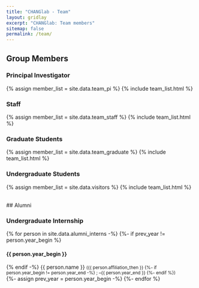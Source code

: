 ```yaml
---
title: "CHANGlab - Team"
layout: gridlay
excerpt: "CHANGlab: Team members"
sitemap: false
permalink: /team/
---
```


## Group Members

### Principal Investigator
{% assign member_list = site.data.team_pi %}
{% include team_list.html %}

### Staff
{% assign member_list = site.data.team_staff %}
{% include team_list.html %}

### Graduate Students
{% assign member_list = site.data.team_graduate %}
{% include team_list.html %}

### Undergraduate Students
{% assign member_list = site.data.visitors %}
{% include team_list.html %}

<br/>

<div id="alumni">
## Alumni

### Undergraduate Internship

{% for person in site.data.alumni_interns -%}
{%- if prev_year != person.year_begin %}
#### {{ person.year_begin }}
{% endif -%}
{{ person.name }} <small>({{ person.affiliation_then }}
{%- if person.year_begin != person.year_end -%}
; –{{ person.year_end }}
{%- endif %})</small><br/>
{%- assign prev_year = person.year_begin -%}
{%- endfor %}
</div>


<script>
$('body').on('click', '.member-list-item[data-href]', function(){
    if (window.location.hash) {
        window.location.hash = $(this).data('href');
    } else {
        window.location.href = $(this).data('href');
    }
})
</script>
